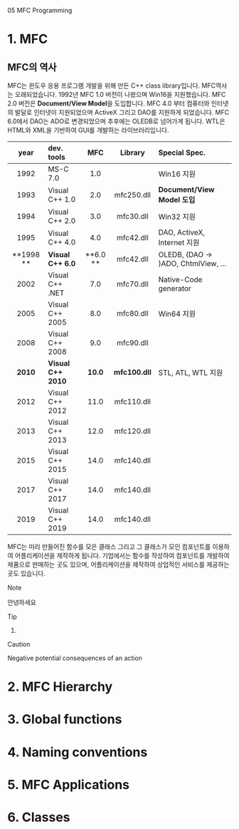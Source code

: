05 MFC Programming

# 1. MFC

## MFC의 역사

MFC는 윈도우 응용 프로그램 개발을 위해 만든 C++ class library입니다. MFC역사는 오래되었습니다. 1992년 MFC 1.0 버전이 나왔으며 Win16을 지원했습니다. MFC 2.0 버전은 **Document/View Model**을 도입합니다.  MFC 4.0 부터 컴퓨터와 인터넷의 발달로 인터넷이 지원되었으며 ActiveX 그리고 DAO를 지원하게 되었습니다. MFC 6.0에서 DAO는 ADO로 변경되었으며 추후에는 OLEDB로 넘어가게 됩니다. WTL은 HTML와 XML을 기반하여 GUI를 개발하는 라이브러리입니다.

|    year    | dev. tools          |   MFC    |    Library     | Special Spec.                      |
| :--------: | :------------------ | :------: | :------------: | :--------------------------------- |
|    1992    | MS-C 7.0            |   1.0    |                | Win16 지원                         |
|    1993    | Visual C++ 1.0      |   2.0    |   mfc250.dll   | **Document/View Model 도입**       |
|    1994    | Visual C++ 2.0      |   3.0    |   mfc30.dll    | Win32 지원                         |
|    1995    | Visual C++ 4.0      |   4.0    |   mfc42.dll    | DAO, ActiveX, Internet 지원        |
| **1998  ** | **Visual C++ 6.0**  | **6.0 ** |   mfc42.dll    | OLEDB, (DAO → )ADO, ChtmlView, ... |
|    2002    | Visual C++ .NET     |   7.0    |   mfc70.dll    | Native-Code generator              |
|    2005    | Visual C++ 2005     |   8.0    |   mfc80.dll    | Win64 지원                         |
|    2008    | Visual C++ 2008     |   9.0    |   mfc90.dll    |
|  **2010**  | **Visual C++ 2010** | **10.0** | **mfc100.dll** | STL, ATL, WTL 지원                 |
|    2012    | Visual C++ 2012     |   11.0   |   mfc110.dll   |
|    2013    | Visual C++ 2013     |   12.0   |   mfc120.dll   |
|    2015    | Visual C++ 2015     |   14.0   |   mfc140.dll   |
|    2017    | Visual C++ 2017     |   14.0   |   mfc140.dll   |
|    2019    | Visual C++ 2019     |   14.0   |   mfc140.dll   |

MFC는 미리 만들어진 함수를 모은 클래스 그리고 그 클래스가 모인 컴포넌트를 이용하여 어플리케이션을 제작하게 됩니다. 기업에서는 함수를 작성하여 컴포넌트를 개발하여 제품으로 판매하는 곳도 있으며, 어플리케이션을 제작하여 상업적인 서비스를 제공하는 곳도 있습니다.

> [!NOTE]
> 안녕하세요

> [!TIP]
> 1. 

> [!CAUTION]
> Negative potential consequences of an action


# 2. MFC Hierarchy

# 3. Global functions

# 4. Naming conventions

# 5. MFC Applications

# 6. Classes

